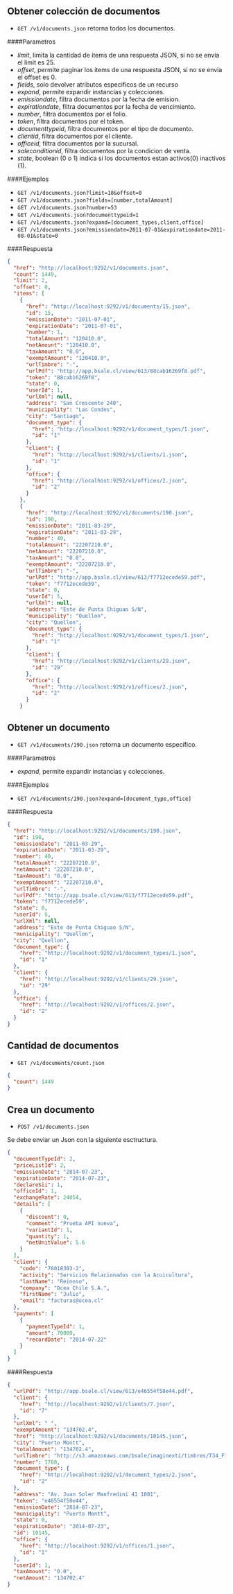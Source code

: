 Obtener colección de documentos
-------------------------------

* `GET /v1/documents.json` retorna todos los documentos.

####Parametros

- *limit*, limita la cantidad de items de una respuesta JSON, si no se envia el limit es 25.
- *offset*, permite paginar los items de una respuesta JSON, si no se envia el offset es 0.
- *fields*, solo devolver atributos especificos de un recurso
- *expand*, permite expandir instancias y colecciones.
- *emissiondate*, filtra documentos por la fecha de emision.
- *expirationdate*, filtra documentos por la fecha de vencimiento.
- *number*, filtra documentos por el folio.
- *token*, filtra documentos por el token.
- *documenttypeid*, filtra documentos por el tipo de documento.
- *clientid*, filtra documentos por el cliente.
- *officeid*, filtra documentos por la sucursal.
- *saleconditionid*, filtra documentos por la condicion de venta.
- *state*, boolean (0 o 1) indica si los documentos estan activos(0) inactivos (1).

####Ejemplos

* `GET /v1/documents.json?limit=10&offset=0`
* `GET /v1/documents.json?fields=[number,totalAmount]`
* `GET /v1/documents.json?number=53`
* `GET /v1/documents.json?documenttypeid=1`
* `GET /v1/documents.json?expand=[document_types,client,office]`
* `GET /v1/documents.json?emissiondate=2011-07-01&expirationdate=2011-08-01&state=0`

####Respuesta
```json
{
  "href": "http://localhost:9292/v1/documents.json",
  "count": 1449,
  "limit": 2,
  "offset": 0,
  "items": [
    {
      "href": "http://localhost:9292/v1/documents/15.json",
      "id": 15,
      "emissionDate": "2011-07-01",
      "expirationDate": "2011-07-01",
      "number": 1,
      "totalAmount": "120410.0",
      "netAmount": "120410.0",
      "taxAmount": "0.0",
      "exemptAmount": "120410.0",
      "urlTimbre": "-",
      "urlPdf": "http://app.bsale.cl/view/613/88cab16269f8.pdf",
      "token": "88cab16269f8",
      "state": 0,
      "userId": 1,
      "urlXml": null,
      "address": "San Crescente 240",
      "municipality": "Las Condes",
      "city": "Santiago",
      "document_type": {
        "href": "http://localhost:9292/v1/document_types/1.json",
        "id": "1"
      },
      "client": {
        "href": "http://localhost:9292/v1/clients/1.json",
        "id": "1"
      },
      "office": {
        "href": "http://localhost:9292/v1/offices/2.json",
        "id": "2"
      }
    },
    {
      "href": "http://localhost:9292/v1/documents/190.json",
      "id": 190,
      "emissionDate": "2011-03-29",
      "expirationDate": "2011-03-29",
      "number": 40,
      "totalAmount": "22207210.0",
      "netAmount": "22207210.0",
      "taxAmount": "0.0",
      "exemptAmount": "22207210.0",
      "urlTimbre": "-",
      "urlPdf": "http://app.bsale.cl/view/613/f7712ecede59.pdf",
      "token": "f7712ecede59",
      "state": 0,
      "userId": 5,
      "urlXml": null,
      "address": "Este de Punta Chiguao S/N",
      "municipality": "Quellon",
      "city": "Quellon",
      "document_type": {
        "href": "http://localhost:9292/v1/document_types/1.json",
        "id": "1"
      },
      "client": {
        "href": "http://localhost:9292/v1/clients/29.json",
        "id": "29"
      },
      "office": {
        "href": "http://localhost:9292/v1/offices/2.json",
        "id": "2"
      }
    }
```
Obtener un documento
--------------------

* `GET /v1/documents/190.json` retorna un documento específico.

####Parametros

- *expand*, permite expandir instancias y colecciones.

####Ejemplos

* `GET /v1/documents/190.json?expand=[document_type,office]`

####Respuesta
```json
{
  "href": "http://localhost:9292/v1/documents/190.json",
  "id": 190,
  "emissionDate": "2011-03-29",
  "expirationDate": "2011-03-29",
  "number": 40,
  "totalAmount": "22207210.0",
  "netAmount": "22207210.0",
  "taxAmount": "0.0",
  "exemptAmount": "22207210.0",
  "urlTimbre": "-",
  "urlPdf": "http://app.bsale.cl/view/613/f7712ecede59.pdf",
  "token": "f7712ecede59",
  "state": 0,
  "userId": 5,
  "urlXml": null,
  "address": "Este de Punta Chiguao S/N",
  "municipality": "Quellon",
  "city": "Quellon",
  "document_type": {
    "href": "http://localhost:9292/v1/document_types/1.json",
    "id": "1"
  },
  "client": {
    "href": "http://localhost:9292/v1/clients/29.json",
    "id": "29"
  },
  "office": {
    "href": "http://localhost:9292/v1/offices/2.json",
    "id": "2"
  }
}
```
Cantidad de documentos
----------------------

* `GET /v1/documents/count.json`
```json
{
  "count": 1449
}
```
Crea un documento
-----------------

* `POST /v1/documents.json`

Se debe enviar un Json con la siguiente esctructura.
```json
{
  "documentTypeId": 2,
  "priceListId": 2,
  "emissionDate": "2014-07-23",
  "expirationDate": "2014-07-23",
  "declareSii": 1,
  "officeId": 1,
  "exchangeRate": 24054,
  "details": [
    {
      "discount": 0,
      "comment": "Prueba API nueva",
      "variantId": 1,
      "quantity": 1,
      "netUnitValue": 5.6
    }
  ],
  "client": {
    "code": "76018303-2",
    "activity": "Servicios Relacionados con la Acuicultura",
    "lastName": "Reinoso",
    "company": "Ocea Chile S.A.",
    "firstName": "Julio",
    "email": "facturas@ocea.cl"
  },
  "payments": [
    {
      "paymentTypeId": 1,
      "amount": 70000,
      "recordDate": "2014-07-22"
    }
  ]
}
```
####Respuesta
```json
{
  "urlPdf": "http://app.bsale.cl/view/613/e46554f50e44.pdf",
  "client": {
    "href": "http://localhost:9292/v1/clients/7.json",
    "id": "7"
  },
  "urlXml": " ",
  "exemptAmount": "134702.4",
  "href": "http://localhost:9292/v1/documents/10145.json",
  "city": "Puerto Montt",
  "totalAmount": "134702.4",
  "urlTimbre": "http://s3.amazonaws.com/bsale/imaginexti/timbres/T34_F1760.png",
  "number": 1760,
  "document_type": {
    "href": "http://localhost:9292/v1/document_types/2.json",
    "id": "2"
  },
  "address": "Av. Juan Soler Manfredini 41 1801",
  "token": "e46554f50e44",
  "emissionDate": "2014-07-23",
  "municipality": "Puerto Montt",
  "state": 0,
  "expirationDate": "2014-07-23",
  "id": 10145,
  "office": {
    "href": "http://localhost:9292/v1/offices/1.json",
    "id": "1"
  },
  "userId": 1,
  "taxAmount": "0.0",
  "netAmount": "134702.4"
}
```